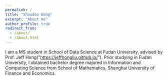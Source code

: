 ```yaml
---
permalink: /
title: "Shoudao Wang"
excerpt: "About me"
author_profile: true
redirect_from: 
  - /about/
  - /about.html
---
```

I am a MS student in School of Data Science at Fudan University, advised by Prof. Jeff Hong("https://jeffhongliu.github.io/"). Prior studying in Fudan University, I obtained bachelor degree majored in Information and Computing Science from School of Mathematics, Shanghai University of Finance and Economics.


